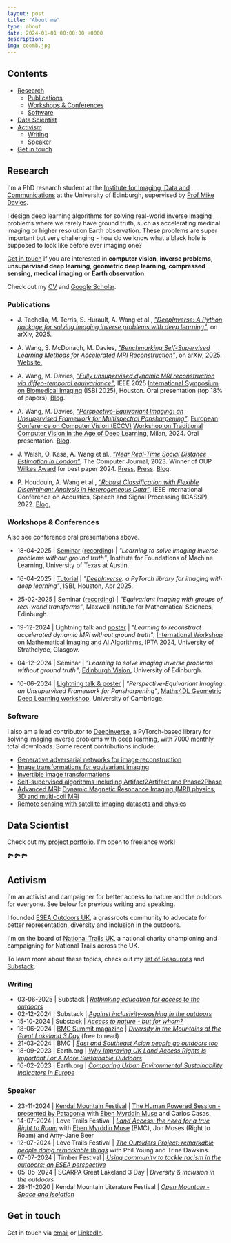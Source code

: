 ```yaml
---
layout: post
title: "About me"
type: about
date: 2024-01-01 00:00:00 +0000
description: 
img: coomb.jpg
---
```


## Contents

- [Research](#research)
  - [Publications](#publications)
  - [Workshops & Conferences](#workshops--conferences)
  - [Software](#software)
- [Data Scientist](#data-scientist)
- [Activism](#activism)
  - [Writing](#writing)
  - [Speaker](#speaker)
- [Get in touch](#get-in-touch)


## Research

I'm a PhD research student at the [Institute for Imaging, Data and Communications](https://www.eng.ed.ac.uk/research/institutes/idcom) at the University of Edinburgh, supervised by [Prof Mike Davies](https://www.eng.ed.ac.uk/about/people/prof-michael-e-davies).

I design deep learning algorithms for solving real-world inverse imaging problems where we rarely have ground truth, such as accelerating medical imaging or higher resolution Earth observation. These problems are super important but very challenging - how do we know what a black hole is supposed to look like before ever imaging one? 

[Get in touch](mailto:andrew.wang@ed.ac.uk) if you are interested in **computer vision**, **inverse problems**, **unsupervised deep learning**, **geometric deep learning**, **compressed sensing**, **medical imaging** or **Earth observation**.

Check out my [CV](https://andrewwango.github.io/cv.pdf) and [Google Scholar](https://scholar.google.com/citations?user=00ET0NAAAAAJ).

### Publications

- J. Tachella, M. Terris, S. Hurault, A. Wang et al., [_"DeepInverse: A Python package for solving imaging inverse problems with deep learning"_](https://arxiv.org/abs/2505.20160), on arXiv, 2025.

- A. Wang, S. McDonagh, M. Davies, [_"Benchmarking Self-Supervised Learning Methods for Accelerated MRI Reconstruction"_](https://arxiv.org/abs/2502.14009), on arXiv, 2025. [Website.](https://andrewwango.github.io/ssibench/)

- A. Wang, M. Davies, [_"Fully unsupervised dynamic MRI reconstruction via diffeo-temporal equivariance"_](https://ieeexplore.ieee.org/document/10980940), IEEE 2025 [International Symposium on Biomedical Imaging](https://biomedicalimaging.org/2025/) (ISBI 2025), Houston. Oral presentation (top 18% of papers). [Blog](https://andrewwango.github.io/ddei).

- A. Wang, M. Davies, [_“Perspective-Equivariant Imaging: an Unsupervised Framework for Multispectral Pansharpening”_](https://link.springer.com/chapter/10.1007/978-3-031-91585-7_8), [European Conference on Computer Vision (ECCV)](https://eccv2024.ecva.net/) [Workshop on Traditional Computer Vision in the Age of Deep Learning](https://sites.google.com/view/tradicv/home?authuser=0), Milan, 2024. Oral presentation. [Blog](https://andrewwango.github.io/perspective-equivariant-imaging).

- J. Walsh, O. Kesa, A. Wang et al., [_“Near Real-Time Social Distance Estimation in London”_](https://academic.oup.com/comjnl/article/67/1/95/7071574), The Computer Journal, 2023. Winner of OUP [Wilkes Award](https://academic.oup.com/comjnl/pages/Wilkes_award) for best paper 2024. [Press](https://www.turing.ac.uk/research/research-projects/project-odysseus-understanding-london-busyness-and-exiting-lockdown), [Press](https://www.eng.cam.ac.uk/news/researchers-scoop-best-paper-award-ai-vision-based-social-distancing-monitoring-tool). [Blog](https://andrewwango.github.io/project-odysseus/).

- P. Houdouin, A. Wang et al., [_“Robust Classification with Flexible Discriminant Analysis in Heterogeneous Data”_](https://ieeexplore.ieee.org/document/9747576), IEEE International Conference on Acoustics, Speech and Signal Processing (ICASSP), 2022. [Blog.](https://andrewwango.github.io/femda/)


### Workshops & Conferences

Also see conference oral presentations above.

- 18-04-2025 \| [Seminar](https://www.ifml.institute/index.php/events/ifml-seminar-041825-learning-solve-imaging-inverse-problems-without-ground-truth) ([recording](https://www.youtube.com/watch?v=r7I9m_123Dw)) \| _"Learning to solve imaging inverse problems without ground truth"_, Institute for Foundations of Machine Learning, University of Texas at Austin.

- 16-04-2025 \| [Tutorial](https://biomedicalimaging.org/2025/academic-software-demos/) \| _"[DeepInverse](https://deepinv.github.io/): a PyTorch library for imaging with deep learning"_, ISBI, Houston, Apr 2025.

- 25-02-2025 \| Seminar ([recording](https://www.youtube.com/watch?v=3JtrPP7qUCY)) \| _"Equivariant imaging with groups of real-world transforms"_, Maxwell Institute for Mathematical Sciences, Edinburgh.

- 19-12-2024 \| Lightning talk and [poster](https://andrewwango.github.io/assets/pdf/ddei_poster.pdf) \| _"Learning to reconstruct accelerated dynamic MRI without ground truth"_, [International Workshop on Mathematical Imaging and AI Algorithms](https://www.strath.ac.uk/science/mathematicsstatistics/iptaworkshop2024/), IPTA 2024, University of Strathclyde, Glasgow.

- 04-12-2024 \| Seminar \| _"Learning to solve imaging inverse problems without ground truth"_, [Edinburgh Vision](https://groups.inf.ed.ac.uk/vision/), University of Edinburgh.

- 10-06-2024 \| [Lightning talk & poster](https://maths4dl.ac.uk/wp-content/uploads/2024/02/Andrew_Wang.pdf) \| _"Perspective-Equivariant Imaging: an Unsupervised Framework for Pansharpening"_, [Maths4DL Geometric Deep Learning workshop](https://maths4dl.ac.uk/newsevents/geometric-deep-learning-workshop-university-of-cambridge-10-12-june-2024), University of Cambridge.

### Software

I also am a lead contributor to [DeepInverse](https://deepinv.github.io), a PyTorch-based library for solving imaging inverse problems with deep learning, with 7000 monthly total downloads. Some recent contributions include:

- [Generative adversarial networks for image reconstruction](https://deepinv.github.io/deepinv/auto_examples/adversarial-learning/demo_gan_imaging.html)
- [Image transformations for equivariant imaging](https://deepinv.github.io/deepinv/auto_examples/self-supervised-learning/demo_ei_transforms.html)
- [Invertible image transformations](https://deepinv.github.io/deepinv/auto_examples/basics/demo_transforms.html)
- [Self-supervised algorithms including Artifact2Artifact and Phase2Phase](https://deepinv.github.io/deepinv/auto_examples/self-supervised-learning/demo_artifact2artifact.html)
- [Advanced MRI](https://deepinv.github.io/deepinv/auto_examples/basics/demo_tour_mri.html): [Dynamic Magnetic Resonance Imaging (MRI) physics](https://deepinv.github.io/deepinv/deepinv.physics.html#magnetic-resonance-imaging), [3D and multi-coil MRI](https://deepinv.github.io/deepinv/api/stubs/deepinv.physics.MultiCoilMRI.html#deepinv.physics.MultiCoilMRI)
- [Remote sensing with satellite imaging datasets and physics](https://deepinv.github.io/deepinv/auto_examples/basics/demo_remote_sensing.html)

## Data Scientist

Check out my [project portfolio](https://andrewwango.github.io). I'm open to freelance work!

🏞️🏞️🏞️

## Activism

I'm an activist and campaigner for better access to nature and the outdoors for everyone. See below for previous writing and speaking.

I founded [ESEA Outdoors UK](https://eseaoutdoors.uk), a grassroots community to advocate for better representation, diversity and inclusion in the outdoors.

I'm on the board of [National Trails UK](https://www.nationaltrails.uk/), a national charity championing and campaigning for National Trails across the UK.

To learn more about these topics, check out my [list of Resources](https://eseaoutdoors.uk/resources/) and [Substack](https://eseaoutdoorsuk.substack.com/).

### Writing

- 03-06-2025 \| Substack \| [_Rethinking education for access to the outdoors_](https://eseaoutdoorsuk.substack.com/p/rethinking-education-for-access-to)
- 02-12-2024 \| Substack \| [_Against inclusivity-washing in the outdoors_](https://eseaoutdoorsuk.substack.com/p/against-inclusivity-washing)
- 15-10-2024 \| Substack \| [_Access to nature - but for whom?_](https://eseaoutdoorsuk.substack.com/p/access-to-nature)
- 18-06-2024 \| [BMC Summit magazine](https://www.thebmc.co.uk/cats/all/summit_magazine) \| [_Diversity in the Mountains at the Great Lakeland 3 Day_](https://eseaoutdoorsuk.github.io/2024-bmc-summit/) (free to read)
- 21-03-2024 \| BMC \| [_East and Southeast Asian people go outdoors too_](https://www.thebmc.co.uk/en/east-and-southeast-asian-people-go-outdoors-too)
- 18-09-2023 \| Earth.org \| [_Why Improving UK Land Access Rights Is Important For A More Sustainable Outdoors_](https://earth.org/data_visualization/uk-land-access-rights/)
- 16-02-2023 \| Earth.org \| [_Comparing Urban Environmental Sustainability Indicators In Europe_](https://earth.org/data_visualization/urban-environmental-sustainability/)

### Speaker

- 23-11-2024 \| [Kendal Mountain Festival](https://www.kendalmountainfestival.com/) \| [The Human Powered Session - presented by Patagonia](https://kendalmountainfestival.eventive.org/schedule/66796a8cf0c579007b34e2d9) with [Eben Myrddin Muse](https://linktr.ee/ebenmyrddin) and Carlos Casas.
- 14-07-2024 \| Love Trails Festival \| [_Land Access: the need for a true Right to Roam_](https://www.lovetrailsfestival.co.uk/explore-talks?explore=block-rwbm0h-39) with [Eben Myrddin Muse](https://linktr.ee/ebenmyrddin) (BMC), Jon Moses (Right to Roam) and Amy-Jane Beer
- 12-07-2024 \| Love Trails Festival \| [_The Outsiders Project: remarkable people doing remarkable things_](https://www.lovetrailsfestival.co.uk/explore-talks?explore=block-rwbm0h-39) with Phil Young and Trina Dawkins.
- 07-07-2024 \| Timber Festival \| [_Using community to tackle racism in the outdoors: an ESEA perspective_](https://timberfestival.org.uk/2024-programme/using-community-to-tackle-racism-in-the-outdoors-an-esea-perspective/)
- 05-05-2024 \| SCARPA Great Lakeland 3 Day \| _Diversity & inclusion in the outdoors_
- 28-11-2020 \| Kendal Mountain Literature Festival \| [_Open Mountain - Space and Isolation_](https://kendalmountainplayer.com/programs/open-mountain)

## Get in touch

Get in touch via [email](mailto:andrew.wang@ed.ac.uk) or [LinkedIn](https://in.linkedin.com/in/andrewwang27).

